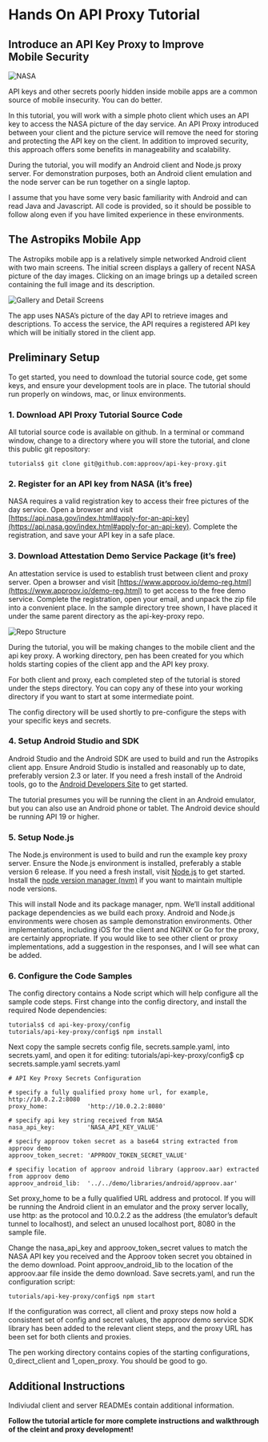 # Hands On API Proxy Tutorial

## Introduce an API Key Proxy to Improve Mobile Security

![NASA](images/0-4lm9DP6Xyb8PLJsL.jpg)

API keys and other secrets poorly hidden inside mobile apps are a common source of mobile insecurity. You can do better.

In this tutorial, you will work with a simple photo client which uses an API key to access the NASA picture of the day service. 
An API Proxy introduced between your client and the picture service will remove the need for storing and protecting the API key on the client. 
In addition to improved security, this approach offers some benefits in manageability and scalability.

During the tutorial, you will modify an Android client and Node.js proxy server. For demonstration purposes, 
both an Android client emulation and the node server can be run together on a single laptop.

I assume that you have some very basic familiarity with Android and can read Java and Javascript. 
All code is provided, so it should be possible to follow along even if you have limited experience in these environments.

## The Astropiks Mobile App

The Astropiks mobile app is a relatively simple networked Android client with two main screens. 
The initial screen displays a gallery of recent NASA picture of the day images. 
Clicking on an image brings up a detailed screen containing the full image and its description.

![Gallery and Detail Screens](images/gallery-detail-pair.png)

The app uses NASA’s picture of the day API to retrieve images and descriptions. 
To access the service, the API requires a registered API key which will be initially stored in the client app.

## Preliminary Setup

To get started, you need to download the tutorial source code, get some keys, and ensure your development tools are in place. The tutorial should run properly on windows, mac, or linux environments.

### 1. Download API Proxy Tutorial Source Code

All tutorial source code is available on github. In a terminal or command window, change to a directory where you will store the tutorial, and clone this public git repository:

```
tutorials$ git clone git@github.com:approov/api-key-proxy.git
```

### 2. Register for an API key from NASA (it’s free)

NASA requires a valid registration key to access their free pictures of the day service. Open a browser and visit [https://api.nasa.gov/index.html#apply-for-an-api-key](https://api.nasa.gov/index.html#apply-for-an-api-key). Complete the registration, and save your API key in a safe place.

### 3. Download Attestation Demo Service Package (it’s free)
An attestation service is used to establish trust between client and proxy server. Open a browser and visit [https://www.approov.io/demo-reg.html](https://www.approov.io/demo-reg.html) to get access to the free demo service. Complete the registration, open your email, and unpack the zip file into a convenient place. In the sample directory tree shown, I have placed it under the same parent directory as the api-key-proxy repo.

![Repo Structure](images/tutorial-files.png)

During the tutorial, you will be making changes to the mobile client and the api key proxy. A working directory, pen has been created for you which holds starting copies of the client app and the API key proxy.

For both client and proxy, each completed step of the tutorial is stored under the steps directory. You can copy any of these into your working directory if you want to start at some intermediate point.

The config directory will be used shortly to pre-configure the steps with your specific keys and secrets.

### 4. Setup Android Studio and SDK

Android Studio and the Android SDK are used to build and run the Astropiks client app. Ensure Android Studio is installed and reasonably up to date, preferably version 2.3 or later. If you need a fresh install of the Android tools, go to the [Android Developers Site](https://medium.com/r/?url=https%3A%2F%2Fdeveloper.android.com%2Fstudio%2Findex.html) to get started.

The tutorial presumes you will be running the client in an Android emulator, but you can also use an Android phone or tablet. The Android device should be running API 19 or higher.

### 5. Setup Node.js

The Node.js environment is used to build and run the example key proxy server. Ensure the Node.js environment is installed, preferably a stable version 6 release. If you need a fresh install, visit [Node.js](https://medium.com/r/?url=https%3A%2F%2Fnodejs.org%2F) to get started. Install the [node version manager (nvm)](https://medium.com/r/?url=https%3A%2F%2Fgithub.com%2Fcreationix%2Fnvm) if you want to maintain multiple node versions.

This will install Node and its package manager, npm. We’ll install additional package dependencies as we build each proxy.
Android and Node.js environments were chosen as sample demonstration environments. Other implementations, including iOS for the client and NGINX or Go for the proxy, are certainly appropriate. If you would like to see other client or proxy implementations, add a suggestion in the responses, and I will see what can be added.

### 6. Configure the Code Samples

The config directory contains a Node script which will help configure all the sample code steps. First change into the config directory, and install the required Node dependencies:

```
tutorials$ cd api-key-proxy/config
tutorials/api-key-proxy/config$ npm install
```

Next copy the sample secrets config file, secrets.sample.yaml, into secrets.yaml, and open it for editing:
tutorials/api-key-proxy/config$ cp secrets.sample.yaml secrets.yaml

```
# API Key Proxy Secrets Configuration

# specify a fully qualified proxy home url, for example, http://10.0.2.2:8080
proxy_home:           'http://10.0.2.2:8080'

# specify api key string received from NASA
nasa_api_key:         'NASA_API_KEY_VALUE'

# specify approov token secret as a base64 string extracted from approov demo 
approov_token_secret: 'APPROOV_TOKEN_SECRET_VALUE'

# specifiy location of approov android library (approov.aar) extracted from approov demo
approov_android_lib:  '../../demo/libraries/android/approov.aar'
```

Set proxy_home to be a fully qualified URL address and protocol. If you will be running the Android client in an emulator and the proxy server locally, use http: as the protocol and 10.0.2.2 as the address (the emulator’s default tunnel to localhost), and select an unused localhost port, 8080 in the sample file.

Change the nasa_api_key and approov_token_secret values to match the NASA API key you received and the Approov token secret you obtained in the demo download. Point approov_android_lib to the location of the approov.aar file inside the demo download. Save secrets.yaml, and run the configuration script:

```
tutorials/api-key-proxy/config$ npm start
```

If the configuration was correct, all client and proxy steps now hold a consistent set of config and secret values, the approov demo service SDK library has been added to the relevant client steps, and the proxy URL has been set for both clients and proxies.

The pen working directory contains copies of the  starting configurations, 0_direct_client and 1_open_proxy. You should be good to go.

## Additional Instructions

Indiviudal client and server READMEs contain additional information.

**Follow the tutorial article for more complete instructions and walkthrough of the cleint and proxy development!**
